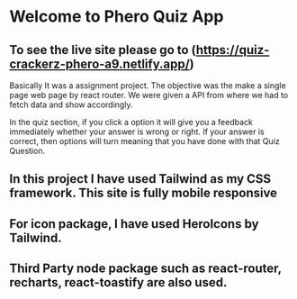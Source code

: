 # Welcome to Phero Quiz App

## To see the live site please go to (https://quiz-crackerz-phero-a9.netlify.app/)

Basically It was a assignment project. The objective was the make a single page web page by react router. We were given a API from where we had to fetch data and show accordingly. 

In the quiz section, if you click a option it will give you a feedback immediately whether your answer is wrong or right. If your answer is correct, then options will turn meaning that you have done with that Quiz Question. 

## In this project I have used Tailwind as my CSS framework. This site is fully mobile responsive
## For icon package, I have used HeroIcons by Tailwind. 
## Third Party node package such as react-router, recharts, react-toastify are also used.


